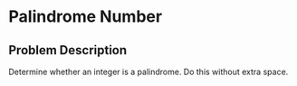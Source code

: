 # Palindrome Number

## Problem Description

Determine whether an integer is a palindrome. Do this without extra space.





